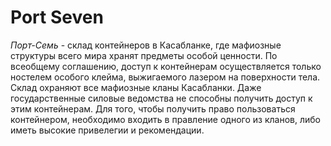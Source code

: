 # Port Seven
*Порт-Семь* - склад контейнеров в Касабланке, где мафиозные структуры всего мира хранят предметы особой ценности. По всеобщему соглашению,
доступ к контейнерам осуществляется только ностелем особого клейма, выжигаемого лазером на поверхности тела. Склад охраняют все мафиозные
кланы Касабланки. Даже государственные силовые ведомства не способны получить доступ к этим контейнерам. Для того, чтобы получить право
пользоваться контейнером, необходимо входить в правление одного из кланов, либо иметь высокие привелегии и рекомендации.